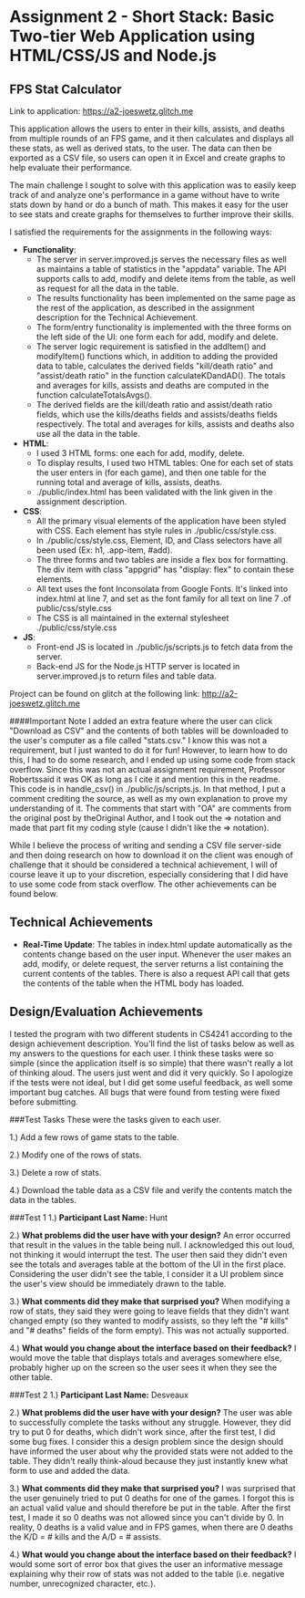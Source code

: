 Assignment 2 - Short Stack: Basic Two-tier Web Application using HTML/CSS/JS and Node.js  
===

## FPS Stat Calculator
Link to application: https://a2-joeswetz.glitch.me

This application allows the users to enter in their kills, assists, and
deaths from multiple rounds of an FPS game, and it then calculates and 
displays all these stats, as well as derived stats, to the user. The data
can then be exported as a CSV file, so users can open it in Excel and 
create graphs to help evaluate their performance.

The main challenge I sought to solve with this application was to easily
keep track of and analyze one's performance in a game without have to write
stats down by hand or do a bunch of math. This makes it easy for the user
to see stats and create graphs for themselves to further improve their
skills.

I satisfied the requirements for the assignments in the following ways:
- **Functionality**:
    - The server in server.improved.js serves the necessary files as well as 
    maintains a table of statistics in the "appdata" variable. The API supports
    calls to add, modify and delete items from the table, as well as request for
    all the data in the table.
    - The results functionality has been implemented on the same page as the rest
    of the application, as described in the assignment description for the 
    Technical Achievement.
    - The form/entry functionality is implemented with the three forms on the left
    side of the UI: one form each for add, modify and delete.
    - The server logic requirement is satisfied in the addItem() and modifyItem()
    functions which, in addition to adding the provided data to table, calculates 
    the derived fields "kill/death ratio" and "assist/death ratio" in the function
    calculateKDandAD(). The totals and averages for kills, assists and deaths are 
    computed in the function calculateTotalsAvgs().
    - The derived fields are the kill/death ratio and assist/death ratio fields,
    which use the kills/deaths fields and assists/deaths fields respectively. The
    total and averages for kills, assists and deaths also use all the data in
    the table.
- **HTML**:
    - I used 3 HTML forms: one each for add, modify, delete.
    - To display results, I used two HTML tables: One for each set of stats
    the user enters in (for each game), and then one table for the running 
    total and average of kills, assists, deaths.
    - ./public/index.html has been validated with the link given in the 
    assignment description.
- **CSS**:
    - All the primary visual elements of the application have been styled with
    CSS. Each element has style rules in ./public/css/style.css.
    - In ./public/css/style.css, Element, ID, and Class selectors have all been 
    used (Ex: h1, .app-item, #add).
    - The three forms and two tables are inside a flex box for formatting. The 
    div item with class "appgrid" has "display: flex" to contain these elements.
    - All text uses the font Inconsolata from Google Fonts. It's linked into 
    index.html at line 7, and set as the font family for all text on line 7 .of 
    public/css/style.css
    - The CSS is all maintained in the external stylesheet ./public/css/style.css
- **JS**:
    - Front-end JS is located in ./public/js/scripts.js to fetch data from the
    server.
    - Back-end JS for the Node.js HTTP server is located in server.improved.js 
    to return files and table data.

Project can be found on glitch at the following link:
http://a2-joeswetz.glitch.me

####Important Note
I added an extra feature where the user can click "Download as CSV" and the 
contents of both tables will be downloaded to the user's computer as a file 
called "stats.csv." I know this was not a requirement, but I just wanted to do
it for fun! However, to learn how to do this, I had to do some research, and I 
ended up using some code from stack overflow. Since this was not an actual 
assignment requirement, Professor Robertssaid it was OK as long as I cite it and
mention this in the readme. This code is in handle_csv() in ./public/js/scripts.js.
In that method, I put a comment crediting the source, as well as my own explanation
to prove my understanding of it. The comments that start with "OA" are comments
from the original post by theOriginal Author, and I took out the => notation and
made that part fit my coding style (cause I didn't like the => notation).

While I believe the process of writing and sending a CSV file server-side and then
doing research on how to download it on the client was enough of challenge that it
should be considered a technical achievement, I will of course leave it up to your
discretion, especially considering that I did have to use some code from stack 
overflow. The other achievements can be found below.

## Technical Achievements
- **Real-Time Update**: The tables in index.html update automatically as the
contents change based on the user input. Whenever the user makes an add, modify, or 
delete request, the server returns a list containing the current contents of the tables.
There is also a request API call that gets the contents of the table when the HTML body
has loaded.

## Design/Evaluation Achievements
I tested the program with two different students in CS4241 according to the design
achievement description. You'll find the list of tasks below as well as my answers to the
questions for each user. I think these tasks were so simple (since the application itself
is so simple) that there wasn't really a lot of thinking aloud. The users just went and did
it very quickly. So I apologize if the tests were not ideal, but I did get some useful 
feedback, as well some important bug catches. All bugs that were found from testing were
fixed before submitting.

###Test Tasks
These were the tasks given to each user.

1.) Add a few rows of game stats to the table.

2.) Modify one of the rows of stats.

3.) Delete a row of stats.

4.) Download the table data as a CSV file and verify the contents match
the data in the tables.

###Test 1
1.) **Participant Last Name:** Hunt	

2.) **What problems did the user have with your design?**
	An error occurred that result in the values in the table being null.
	I acknowledged this out loud, not thinking it would interrupt the test. 
	The user then said they didn't even see the totals and averages table
	at the bottom of the UI in the first place. Considering the user didn't
	see the table, I consider it a UI problem since the user's view should
	be immediately drawn to the table.
	
3.) **What comments did they make that surprised you?**
	When modifying a row of stats, they said they were going to leave fields
	that they didn't want changed empty (so they wanted to modify assists, so they
	left the "# kills" and "# deaths" fields of the form empty). This was not
	actually supported.
	
4.) **What would you change about the interface based on their feedback?**
	I would move the table that displays totals and averages somewhere else, probably
	higher up on the screen so the user sees it when they see the other table.

###Test 2
1.) **Participant Last Name:**  Desveaux
	
2.) **What problems did the user have with your design?**
	The user was able to successfully complete the tasks without any struggle. 
	However, they did try to put 0 for deaths, which didn't work since,	after the 
	first test, I did some bug fixes. I consider this a design problem since the
	design should have informed the user about why the provided stats were not added 
	to the table. They didn't really think-aloud because they just instantly knew what 
	form to use and added the data.
	
3.) **What comments did they make that surprised you?**
	I was surprised that the user genuinely tried to put 0 deaths for one of the
	games. I forgot this is an actual valid value and should therefore be put in the table.
	After the first test, I made it so 0 deaths was not allowed since you can't divide by
	0. In reality, 0 deaths is a valid value and in FPS games, when there are 0 deaths the 
	K/D = # kills and the A/D = # assists.
	
4.) **What would you change about the interface based on their feedback?**
	I would some sort of error box that gives the user an informative message explaining
	why their row of stats was not added to the table (i.e. negative number, unrecognized
	character, etc.).

